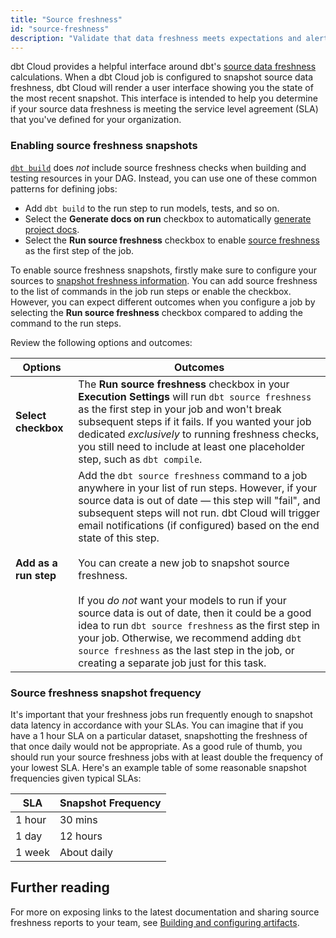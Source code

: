 ```yaml
---
title: "Source freshness"
id: "source-freshness"
description: "Validate that data freshness meets expectations and alert if stale."
---
```


dbt Cloud provides a helpful interface around dbt's [source data freshness](/docs/build/sources#snapshotting-source-data-freshness) calculations. When a dbt Cloud job is configured to snapshot source data freshness, dbt Cloud will render a user interface showing you the state of the most recent snapshot. This interface is intended to help you determine if your source data freshness is meeting the service level agreement (SLA) that you've defined for your organization.

<Lightbox src="/img/docs/dbt-cloud/using-dbt-cloud/data-sources-next.png" title="Data Sources in dbt Cloud"/>

### Enabling source freshness snapshots

[`dbt build`](reference/commands/build) does _not_ include source freshness checks when building and testing resources in your DAG. Instead, you can use one of these common patterns for defining jobs:
- Add `dbt build` to the run step to run models, tests, and so on. 
- Select the **Generate docs on run** checkbox to automatically [generate project docs](/docs/collaborate/build-and-view-your-docs#set-up-a-documentation-job).
- Select the **Run source freshness** checkbox to enable [source freshness](#checkbox) as the first step of the job. 

<Lightbox src="/img/docs/dbt-cloud/select-source-freshness.png" title="Selecting source freshness"/>

To enable source freshness snapshots, firstly make sure to configure your sources to [snapshot freshness information](/docs/build/sources#snapshotting-source-data-freshness). You can add source freshness to the list of commands in the job run steps or enable the checkbox. However, you can expect different outcomes when you configure a job by selecting the **Run source freshness** checkbox compared to adding the command to the run steps.

Review the following options and outcomes:

| Options | Outcomes |
|--------| ------- |
|  **Select checkbox <a id="checkbox"></a>** | The **Run source freshness** checkbox in your **Execution Settings** will run `dbt source freshness` as the first step in your job and won't break subsequent steps if it fails. If you wanted your job dedicated *exclusively* to running freshness checks, you still need to include at least one placeholder step, such as `dbt compile`. |
| **Add as a run step** | Add the `dbt source freshness` command to a job anywhere in your list of run steps. However, if your source data is out of date &mdash; this step will "fail", and subsequent steps will not run. dbt Cloud will trigger email notifications (if configured) based on the end state of this step. <br /><br /> You can create a new job to snapshot source freshness. <br /><br /> If you *do not* want your models to run if your source data is out of date, then it could be a good idea to run `dbt source freshness` as the first step in your job. Otherwise, we recommend adding `dbt source freshness` as the last step in the job, or creating a separate job just for this task.  |


<Lightbox src="/img/docs/dbt-cloud/using-dbt-cloud/job-step-source-freshness.png" title="Adding a step to snapshot source freshness"/>


### Source freshness snapshot frequency
It's important that your freshness jobs run frequently enough to snapshot data latency in accordance with your SLAs. You can imagine that if you have a 1 hour SLA on a particular dataset, snapshotting the freshness of that <Term id="table" /> once daily would not be appropriate. As a good rule of thumb, you should run your source freshness jobs with at least double the frequency of your lowest SLA.  Here's an example table of some reasonable snapshot frequencies given typical SLAs:

| SLA | Snapshot Frequency |
| --- | ------------------ |
| 1 hour | 30 mins |
| 1 day | 12 hours |
| 1 week | About daily |

## Further reading

For more on exposing links to the latest documentation and sharing source freshness reports to your team, see [Building and configuring artifacts](REPLACE_THIS_LINK_TO_A_GOOD_ONE_NOT_THE_SAME_THAT_THIS_WEBSITE).
